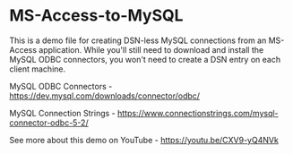 # MS-Access-to-MySQL

This is a demo file for creating DSN-less MySQL connections from an MS-Access application.  While you'll still need to download and install the MySQL ODBC connectors, you won't need to create a DSN entry on each client machine.

MySQL ODBC Connectors - https://dev.mysql.com/downloads/connector/odbc/

MySQL Connection Strings - https://www.connectionstrings.com/mysql-connector-odbc-5-2/

See more about this demo on YouTube - https://youtu.be/CXV9-yQ4NVk
